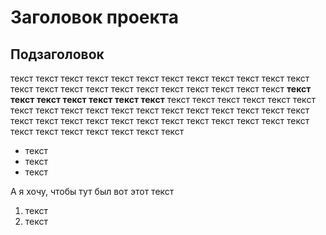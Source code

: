 # Заголовок проекта
## Подзаголовок
текст текст текст текст текст текст текст текст текст текст текст текст текст текст текст текст текст текст текст текст текст текст текст **текст текст текст текст текст текст текст** текст текст текст текст текст текст текст текст текст текст текст текст текст текст текст текст текст текст текст текст текст текст текст текст текст текст текст текст текст текст текст текст текст текст текст текст текст 
* текст 
* текст 
* текст 

А я хочу, чтобы тут был вот этот текст 
1. текст 
1. текст 
